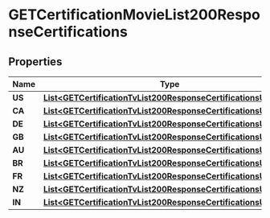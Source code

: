 

# GETCertificationMovieList200ResponseCertifications


## Properties

| Name | Type | Description | Notes |
|------------ | ------------- | ------------- | -------------|
|**US** | [**List&lt;GETCertificationTvList200ResponseCertificationsUSInner&gt;**](GETCertificationTvList200ResponseCertificationsUSInner.md) |  |  [optional] |
|**CA** | [**List&lt;GETCertificationTvList200ResponseCertificationsUSInner&gt;**](GETCertificationTvList200ResponseCertificationsUSInner.md) |  |  [optional] |
|**DE** | [**List&lt;GETCertificationTvList200ResponseCertificationsUSInner&gt;**](GETCertificationTvList200ResponseCertificationsUSInner.md) |  |  [optional] |
|**GB** | [**List&lt;GETCertificationTvList200ResponseCertificationsUSInner&gt;**](GETCertificationTvList200ResponseCertificationsUSInner.md) |  |  [optional] |
|**AU** | [**List&lt;GETCertificationTvList200ResponseCertificationsUSInner&gt;**](GETCertificationTvList200ResponseCertificationsUSInner.md) |  |  [optional] |
|**BR** | [**List&lt;GETCertificationTvList200ResponseCertificationsUSInner&gt;**](GETCertificationTvList200ResponseCertificationsUSInner.md) |  |  [optional] |
|**FR** | [**List&lt;GETCertificationTvList200ResponseCertificationsUSInner&gt;**](GETCertificationTvList200ResponseCertificationsUSInner.md) |  |  [optional] |
|**NZ** | [**List&lt;GETCertificationTvList200ResponseCertificationsUSInner&gt;**](GETCertificationTvList200ResponseCertificationsUSInner.md) |  |  [optional] |
|**IN** | [**List&lt;GETCertificationTvList200ResponseCertificationsUSInner&gt;**](GETCertificationTvList200ResponseCertificationsUSInner.md) |  |  [optional] |



